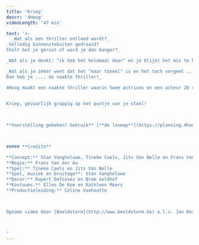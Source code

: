 ```yaml
---
title: 'Kriep'
descr: '4Hoog'
videoLength: '47 min'

text: '>-
  _Wat als een thriller ontleed wordt?_  
_Volledig binnenstebuiten gedraaid?  
Stelt het je gerust of word je dan banger?_

_Wat als je denkt: "ik heb het helemaal door" en je blijkt het mis te hebben? Wat als je het in je broek doet en je weet dat dat nergens goed voor is?_

_Wat als je zeker weet dat het "maar toneel" is en het toch vergeet ...  
Dan heb je .... de naakte thriller!_

4Hoog maakt een naakte thriller waarin twee actrices en een acteur 20 rollen op zich nemen. Waar was wie, wanneer en waarom? Vreemde geluiden, akelige plaatsen, nare figuren.

‍  
Kriep, gevaarlijk grappig op het puntje van je stoel!

‍

**Voorstelling gekeken? Gebruik** [**de lesmap**](https://planning.4hoog.be/files/lesmap-defff.pdf) **voor nog meer plezier.**

‍

##### **Credits**

**Concept:** Stan Vangheluwe, Tineke Caels, Jits Van Belle en Frans Van der Aa  
**Regie:** Frans Van der Aa  
**Spel:** Tineke Caels en Jits Van Belle  
**Spel, muziek en bruitage**: Stan Vangheluwe  
**Decor:** Rupert Defossez en Bram Geldhof    
**Kostuums:** Elles De Koe en Kathleen Moers  
**Productieleiding:** Celine Vanhoutte

‍

Opname video door [Beeldstorm](http://www.beeldstorm.be) o.l.v. Jan Bosteels  

  

‍'
---
```

